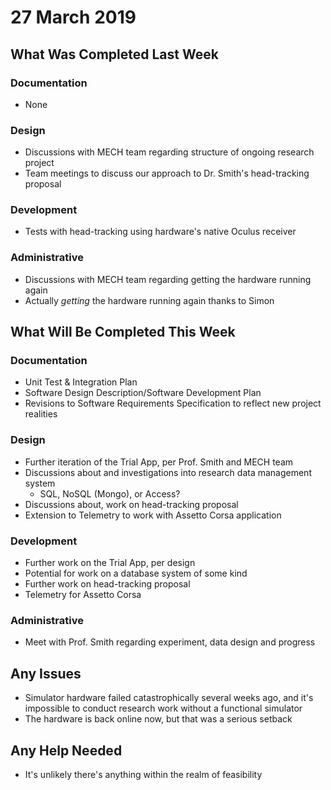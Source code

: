 # 27 March 2019

## What Was Completed Last Week

### Documentation
* None

### Design
* Discussions with MECH team regarding structure of ongoing research project
* Team meetings to discuss our approach to Dr. Smith's head-tracking proposal

### Development
* Tests with head-tracking using hardware's native Oculus receiver

### Administrative
* Discussions with MECH team regarding getting the hardware running again
* Actually _getting_ the hardware running again thanks to Simon

## What Will Be Completed This Week

### Documentation
* Unit Test & Integration Plan
* Software Design Description/Software Development Plan
* Revisions to Software Requirements Specification to reflect new project realities

### Design
* Further iteration of the Trial App, per Prof. Smith and MECH team
* Discussions about and investigations into research data management system
    * SQL, NoSQL (Mongo), or Access?
* Discussions about, work on head-tracking proposal
* Extension to Telemetry to work with Assetto Corsa application

### Development
* Further work on the Trial App, per design
* Potential for work on a database system of some kind
* Further work on head-tracking proposal
* Telemetry for Assetto Corsa

### Administrative
* Meet with Prof. Smith regarding experiment, data design and progress

## Any Issues
* Simulator hardware failed catastrophically several weeks ago, and it's impossible to conduct research work without a functional simulator
* The hardware is back online now, but that was a serious setback

## Any Help Needed
* It's unlikely there's anything within the realm of feasibility
